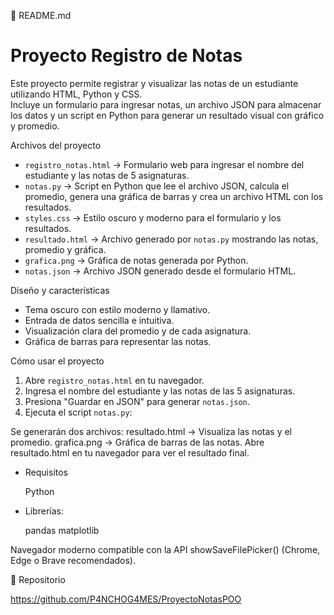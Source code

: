 📄 README.md
# Proyecto Registro de Notas

Este proyecto permite registrar y visualizar las notas de un estudiante utilizando HTML, Python y CSS.  
Incluye un formulario para ingresar notas, un archivo JSON para almacenar los datos y un script en Python para generar un resultado visual con gráfico y promedio.

Archivos del proyecto
- `registro_notas.html` → Formulario web para ingresar el nombre del estudiante y las notas de 5 asignaturas.
- `notas.py` → Script en Python que lee el archivo JSON, calcula el promedio, genera una gráfica de barras y crea un archivo HTML con los resultados.
- `styles.css` → Estilo oscuro y moderno para el formulario y los resultados.
- `resultado.html` → Archivo generado por `notas.py` mostrando las notas, promedio y gráfica.
- `grafica.png` → Gráfica de notas generada por Python.
- `notas.json` → Archivo JSON generado desde el formulario HTML.

Diseño y características
- Tema oscuro con estilo moderno y llamativo.
- Entrada de datos sencilla e intuitiva.
- Visualización clara del promedio y de cada asignatura.
- Gráfica de barras para representar las notas.

Cómo usar el proyecto

1. Abre `registro_notas.html` en tu navegador.
2. Ingresa el nombre del estudiante y las notas de las 5 asignaturas.
3. Presiona "Guardar en JSON" para generar `notas.json`.
4. Ejecuta el script `notas.py`:

Se generarán dos archivos:
  resultado.html → Visualiza las notas y el promedio.
  grafica.png → Gráfica de barras de las notas.
Abre resultado.html en tu navegador para ver el resultado final.

- Requisitos

  Python
  
- Librerías:

  pandas
  matplotlib

Navegador moderno compatible con la API showSaveFilePicker() (Chrome, Edge o Brave recomendados).

🔗 Repositorio

https://github.com/P4NCHOG4MES/ProyectoNotasPOO
